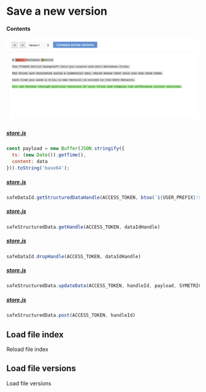 # Save a new version

#### Contents

<!-- toc -->

![Save a new version](img/save-a-new-version.png)

##### [store.js](https://github.com/shankar2105/safe_examples_private/blob/ben_versioning_editor/versioning_editor/src/store.js#L111-L114)

```js
const payload = new Buffer(JSON.stringify({
  ts: (new Date()).getTime(),
  content: data
})).toString('base64');
```

##### [store.js](https://github.com/shankar2105/safe_examples_private/blob/ben_versioning_editor/versioning_editor/src/store.js#L55)

```js
safeDataId.getStructuredDataHandle(ACCESS_TOKEN, btoa(`${USER_PREFIX}:${filename}`), 501)
```

##### [store.js](https://github.com/shankar2105/safe_examples_private/blob/ben_versioning_editor/versioning_editor/src/store.js#L58)

```js
safeStructuredData.getHandle(ACCESS_TOKEN, dataIdHandle)
```

##### [store.js](https://github.com/shankar2105/safe_examples_private/blob/ben_versioning_editor/versioning_editor/src/store.js#L61)

```js
safeDataId.dropHandle(ACCESS_TOKEN, dataIdHandle)
```

##### [store.js](https://github.com/shankar2105/safe_examples_private/blob/ben_versioning_editor/versioning_editor/src/store.js#L70)

```js
safeStructuredData.updateData(ACCESS_TOKEN, handleId, payload, SYMETRIC_CYPHER_HANDLE)
```

##### [store.js](https://github.com/shankar2105/safe_examples_private/blob/ben_versioning_editor/versioning_editor/src/store.js#L71)

```js
safeStructuredData.post(ACCESS_TOKEN, handleId)
```

## Load file index

Reload file index

## Load file versions

Load file versions
